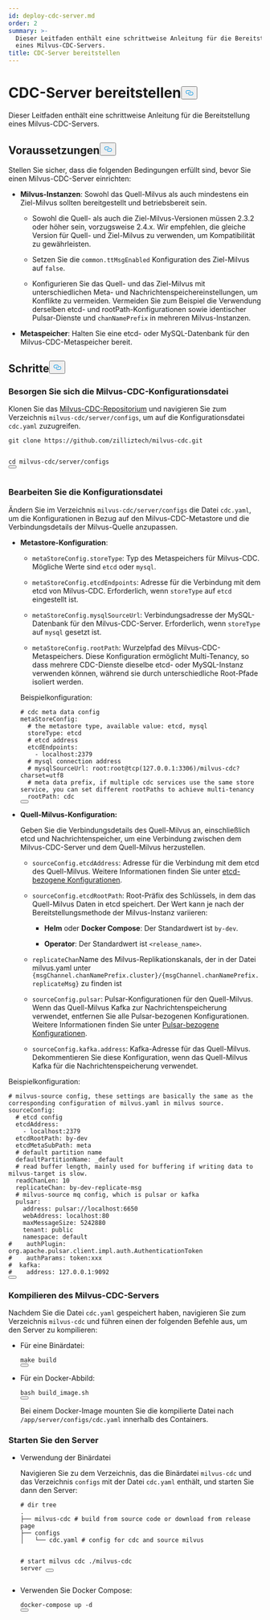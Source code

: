 ```yaml
---
id: deploy-cdc-server.md
order: 2
summary: >-
  Dieser Leitfaden enthält eine schrittweise Anleitung für die Bereitstellung
  eines Milvus-CDC-Servers.
title: CDC-Server bereitstellen
---
```

<h1 id="Deploy-CDC-Server" class="common-anchor-header">CDC-Server bereitstellen<button data-href="#Deploy-CDC-Server" class="anchor-icon" translate="no">
      <svg translate="no"
        aria-hidden="true"
        focusable="false"
        height="20"
        version="1.1"
        viewBox="0 0 16 16"
        width="16"
      >
        <path
          fill="#0092E4"
          fill-rule="evenodd"
          d="M4 9h1v1H4c-1.5 0-3-1.69-3-3.5S2.55 3 4 3h4c1.45 0 3 1.69 3 3.5 0 1.41-.91 2.72-2 3.25V8.59c.58-.45 1-1.27 1-2.09C10 5.22 8.98 4 8 4H4c-.98 0-2 1.22-2 2.5S3 9 4 9zm9-3h-1v1h1c1 0 2 1.22 2 2.5S13.98 12 13 12H9c-.98 0-2-1.22-2-2.5 0-.83.42-1.64 1-2.09V6.25c-1.09.53-2 1.84-2 3.25C6 11.31 7.55 13 9 13h4c1.45 0 3-1.69 3-3.5S14.5 6 13 6z"
        ></path>
      </svg>
    </button></h1><p>Dieser Leitfaden enthält eine schrittweise Anleitung für die Bereitstellung eines Milvus-CDC-Servers.</p>
<h2 id="Prerequisites" class="common-anchor-header">Voraussetzungen<button data-href="#Prerequisites" class="anchor-icon" translate="no">
      <svg translate="no"
        aria-hidden="true"
        focusable="false"
        height="20"
        version="1.1"
        viewBox="0 0 16 16"
        width="16"
      >
        <path
          fill="#0092E4"
          fill-rule="evenodd"
          d="M4 9h1v1H4c-1.5 0-3-1.69-3-3.5S2.55 3 4 3h4c1.45 0 3 1.69 3 3.5 0 1.41-.91 2.72-2 3.25V8.59c.58-.45 1-1.27 1-2.09C10 5.22 8.98 4 8 4H4c-.98 0-2 1.22-2 2.5S3 9 4 9zm9-3h-1v1h1c1 0 2 1.22 2 2.5S13.98 12 13 12H9c-.98 0-2-1.22-2-2.5 0-.83.42-1.64 1-2.09V6.25c-1.09.53-2 1.84-2 3.25C6 11.31 7.55 13 9 13h4c1.45 0 3-1.69 3-3.5S14.5 6 13 6z"
        ></path>
      </svg>
    </button></h2><p>Stellen Sie sicher, dass die folgenden Bedingungen erfüllt sind, bevor Sie einen Milvus-CDC-Server einrichten:</p>
<ul>
<li><p><strong>Milvus-Instanzen</strong>: Sowohl das Quell-Milvus als auch mindestens ein Ziel-Milvus sollten bereitgestellt und betriebsbereit sein.</p>
<ul>
<li><p>Sowohl die Quell- als auch die Ziel-Milvus-Versionen müssen 2.3.2 oder höher sein, vorzugsweise 2.4.x. Wir empfehlen, die gleiche Version für Quell- und Ziel-Milvus zu verwenden, um Kompatibilität zu gewährleisten.</p></li>
<li><p>Setzen Sie die <code translate="no">common.ttMsgEnabled</code> Konfiguration des Ziel-Milvus auf <code translate="no">false</code>.</p></li>
<li><p>Konfigurieren Sie das Quell- und das Ziel-Milvus mit unterschiedlichen Meta- und Nachrichtenspeichereinstellungen, um Konflikte zu vermeiden. Vermeiden Sie zum Beispiel die Verwendung derselben etcd- und rootPath-Konfigurationen sowie identischer Pulsar-Dienste und <code translate="no">chanNamePrefix</code> in mehreren Milvus-Instanzen.</p></li>
</ul></li>
<li><p><strong>Metaspeicher</strong>: Halten Sie eine etcd- oder MySQL-Datenbank für den Milvus-CDC-Metaspeicher bereit.</p></li>
</ul>
<h2 id="Steps" class="common-anchor-header">Schritte<button data-href="#Steps" class="anchor-icon" translate="no">
      <svg translate="no"
        aria-hidden="true"
        focusable="false"
        height="20"
        version="1.1"
        viewBox="0 0 16 16"
        width="16"
      >
        <path
          fill="#0092E4"
          fill-rule="evenodd"
          d="M4 9h1v1H4c-1.5 0-3-1.69-3-3.5S2.55 3 4 3h4c1.45 0 3 1.69 3 3.5 0 1.41-.91 2.72-2 3.25V8.59c.58-.45 1-1.27 1-2.09C10 5.22 8.98 4 8 4H4c-.98 0-2 1.22-2 2.5S3 9 4 9zm9-3h-1v1h1c1 0 2 1.22 2 2.5S13.98 12 13 12H9c-.98 0-2-1.22-2-2.5 0-.83.42-1.64 1-2.09V6.25c-1.09.53-2 1.84-2 3.25C6 11.31 7.55 13 9 13h4c1.45 0 3-1.69 3-3.5S14.5 6 13 6z"
        ></path>
      </svg>
    </button></h2><h3 id="Obtain-the-Milvus-CDC-config-file" class="common-anchor-header">Besorgen Sie sich die Milvus-CDC-Konfigurationsdatei</h3><p>Klonen Sie das <a href="https://github.com/zilliztech/milvus-cdc">Milvus-CDC-Repositorium</a> und navigieren Sie zum Verzeichnis <code translate="no">milvus-cdc/server/configs</code>, um auf die Konfigurationsdatei <code translate="no">cdc.yaml</code> zuzugreifen.</p>
<pre><code translate="no" class="language-bash">git <span class="hljs-built_in">clone</span> https://github.com/zilliztech/milvus-cdc.git

<span class="hljs-built_in">cd</span> milvus-cdc/server/configs
<button class="copy-code-btn"></button></code></pre>
<h3 id="Edit-the-config-file" class="common-anchor-header">Bearbeiten Sie die Konfigurationsdatei</h3><p>Ändern Sie im Verzeichnis <code translate="no">milvus-cdc/server/configs</code> die Datei <code translate="no">cdc.yaml</code>, um die Konfigurationen in Bezug auf den Milvus-CDC-Metastore und die Verbindungsdetails der Milvus-Quelle anzupassen.</p>
<ul>
<li><p><strong>Metastore-Konfiguration</strong>:</p>
<ul>
<li><p><code translate="no">metaStoreConfig.storeType</code>: Typ des Metaspeichers für Milvus-CDC. Mögliche Werte sind <code translate="no">etcd</code> oder <code translate="no">mysql</code>.</p></li>
<li><p><code translate="no">metaStoreConfig.etcdEndpoints</code>: Adresse für die Verbindung mit dem etcd von Milvus-CDC. Erforderlich, wenn <code translate="no">storeType</code> auf <code translate="no">etcd</code> eingestellt ist.</p></li>
<li><p><code translate="no">metaStoreConfig.mysqlSourceUrl</code>: Verbindungsadresse der MySQL-Datenbank für den Milvus-CDC-Server. Erforderlich, wenn <code translate="no">storeType</code> auf <code translate="no">mysql</code> gesetzt ist.</p></li>
<li><p><code translate="no">metaStoreConfig.rootPath</code>: Wurzelpfad des Milvus-CDC-Metaspeichers. Diese Konfiguration ermöglicht Multi-Tenancy, so dass mehrere CDC-Dienste dieselbe etcd- oder MySQL-Instanz verwenden können, während sie durch unterschiedliche Root-Pfade isoliert werden.</p></li>
</ul>
<p>Beispielkonfiguration:</p>
<pre><code translate="no" class="language-yaml"><span class="hljs-comment"># cdc meta data config</span>
metaStoreConfig:
  <span class="hljs-comment"># the metastore type, available value: etcd, mysql</span>
  storeType: etcd
  <span class="hljs-comment"># etcd address</span>
  etcdEndpoints:
    - localhost:<span class="hljs-number">2379</span>
  <span class="hljs-comment"># mysql connection address</span>
  <span class="hljs-comment"># mysqlSourceUrl: root:root@tcp(127.0.0.1:3306)/milvus-cdc?charset=utf8</span>
  <span class="hljs-comment"># meta data prefix, if multiple cdc services use the same store service, you can set different rootPaths to achieve multi-tenancy</span>
  rootPath: cdc
<button class="copy-code-btn"></button></code></pre></li>
<li><p><strong>Quell-Milvus-Konfiguration:</strong></p>
<p>Geben Sie die Verbindungsdetails des Quell-Milvus an, einschließlich etcd und Nachrichtenspeicher, um eine Verbindung zwischen dem Milvus-CDC-Server und dem Quell-Milvus herzustellen.</p>
<ul>
<li><p><code translate="no">sourceConfig.etcdAddress</code>: Adresse für die Verbindung mit dem etcd des Quell-Milvus. Weitere Informationen finden Sie unter <a href="https://milvus.io/docs/configure_etcd.md#etcd-related-Configurations">etcd-bezogene Konfigurationen</a>.</p></li>
<li><p><code translate="no">sourceConfig.etcdRootPath</code>: Root-Präfix des Schlüssels, in dem das Quell-Milvus Daten in etcd speichert. Der Wert kann je nach der Bereitstellungsmethode der Milvus-Instanz variieren:</p>
<ul>
<li><p><strong>Helm</strong> oder <strong>Docker Compose</strong>: Der Standardwert ist <code translate="no">by-dev</code>.</p></li>
<li><p><strong>Operator</strong>: Der Standardwert ist <code translate="no">&lt;release_name&gt;</code>.</p></li>
</ul></li>
<li><p><code translate="no">replicateChan</code>Name des Milvus-Replikationskanals, der in der Datei milvus.yaml unter <code translate="no">{msgChannel.chanNamePrefix.cluster}/{msgChannel.chanNamePrefix.replicateMsg}</code> zu finden ist</p></li>
<li><p><code translate="no">sourceConfig.pulsar</code>: Pulsar-Konfigurationen für den Quell-Milvus. Wenn das Quell-Milvus Kafka zur Nachrichtenspeicherung verwendet, entfernen Sie alle Pulsar-bezogenen Konfigurationen. Weitere Informationen finden Sie unter <a href="https://milvus.io/docs/configure_pulsar.md">Pulsar-bezogene Konfigurationen</a>.</p></li>
<li><p><code translate="no">sourceConfig.kafka.address</code>: Kafka-Adresse für das Quell-Milvus. Dekommentieren Sie diese Konfiguration, wenn das Quell-Milvus Kafka für die Nachrichtenspeicherung verwendet.</p></li>
</ul></li>
</ul>
<p>Beispielkonfiguration:</p>
<pre><code translate="no" class="language-yaml"><span class="hljs-comment"># milvus-source config, these settings are basically the same as the corresponding configuration of milvus.yaml in milvus source.</span>
sourceConfig:
  <span class="hljs-comment"># etcd config</span>
  etcdAddress:
    - localhost:<span class="hljs-number">2379</span>
  etcdRootPath: by-dev
  etcdMetaSubPath: meta
  <span class="hljs-comment"># default partition name</span>
  defaultPartitionName: _default
  <span class="hljs-comment"># read buffer length, mainly used for buffering if writing data to milvus-target is slow.</span>
  readChanLen: <span class="hljs-number">10</span>
  replicateChan: by-dev-replicate-msg
  <span class="hljs-comment"># milvus-source mq config, which is pulsar or kafka</span>
  pulsar:
    address: pulsar://localhost:<span class="hljs-number">6650</span>
    webAddress: localhost:<span class="hljs-number">80</span>
    maxMessageSize: <span class="hljs-number">5242880</span>
    tenant: public
    namespace: default
<span class="hljs-comment">#    authPlugin: org.apache.pulsar.client.impl.auth.AuthenticationToken</span>
<span class="hljs-comment">#    authParams: token:xxx</span>
<span class="hljs-comment">#  kafka:</span>
<span class="hljs-comment">#    address: 127.0.0.1:9092</span>
<button class="copy-code-btn"></button></code></pre>
<h3 id="Compile-the-Milvus-CDC-server" class="common-anchor-header">Kompilieren des Milvus-CDC-Servers</h3><p>Nachdem Sie die Datei <code translate="no">cdc.yaml</code> gespeichert haben, navigieren Sie zum Verzeichnis <code translate="no">milvus-cdc</code> und führen einen der folgenden Befehle aus, um den Server zu kompilieren:</p>
<ul>
<li><p>Für eine Binärdatei:</p>
<pre><code translate="no" class="language-bash"><span class="hljs-built_in">make</span> build
<button class="copy-code-btn"></button></code></pre></li>
<li><p>Für ein Docker-Abbild:</p>
<pre><code translate="no" class="language-bash">bash build_image.sh
<button class="copy-code-btn"></button></code></pre>
<p>Bei einem Docker-Image mounten Sie die kompilierte Datei nach <code translate="no">/app/server/configs/cdc.yaml</code> innerhalb des Containers.</p></li>
</ul>
<h3 id="Start-the-server" class="common-anchor-header">Starten Sie den Server</h3><ul>
<li><p>Verwendung der Binärdatei</p>
<p>Navigieren Sie zu dem Verzeichnis, das die Binärdatei <code translate="no">milvus-cdc</code> und das Verzeichnis <code translate="no">configs</code> mit der Datei <code translate="no">cdc.yaml</code> enthält, und starten Sie dann den Server:</p>
<pre><code translate="no" class="language-bash"><span class="hljs-comment"># dir tree</span>
.
├── milvus-cdc <span class="hljs-comment"># build from source code or download from release page</span>
├── configs
│   └── cdc.yaml <span class="hljs-comment"># config for cdc and source milvus</span>

<span class="hljs-comment"># start milvus cdc</span>
./milvus-cdc server
<button class="copy-code-btn"></button></code></pre></li>
<li><p>Verwenden Sie Docker Compose:</p>
<pre><code translate="no" class="language-bash">docker-compose up -d
<button class="copy-code-btn"></button></code></pre></li>
</ul>
